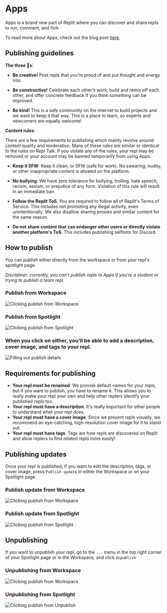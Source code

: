 # Apps
Apps is a brand new part of Replit where you can discover and share repls to run, comment, and fork

To read more about Apps, check out the blog post [here](https://blog.replit.com/apps).

## Publishing guidelines

**The three 🐝s**: 
- **Be creative!** Post repls that you’re proud of and put thought and energy into.

- **Be constructive!** Celebrate each other’s work, build and remix off each other, and offer concrete feedback if you think something can be improved.

- **Be kind!** This is a safe community on the internet to build projects and we want to keep it that way. This is a place to learn, so experts and newcomers are equally welcome!


**Content rules**:

There are a few requirements to publishing which mainly revolve around content quality and moderation. Many of these rules are similar or identical to the rules on Repl Talk. If you violate any of the rules, your repl may be removed or your account may be banned temporarily from using Apps.

- **Keep it SFW**. Keep it clean, or SFW (safe for work). No swearing, nudity, or other inappropriate content is allowed on the platform.

- **No bullying**. We have zero tolerance for bullying, trolling, hate speech, racism, sexism, or prejudice of any form. Violation of this rule will result in an immediate ban.

- **Follow the Replit ToS**. You are required to follow all of Replit's Terms of Service. This includes not promoting any illegal activity, even unintentionally. We also disallow sharing proxies and similar content for the same reason.

- **Do not share content that can endanger other users or directly violate another platform's ToS**. This includes publishing selfbots for Discord.

## How to publish
You can publish either directly from the workspace or from your repl's spotlight page.

*Disclaimer: currently, you can't publish repls to Apps if you're a student or trying to publish a team repl.*

### Publish from Workspace
![Clicking publish from Workspace](https://docs.repl.it/images/apps/workspace-publish.png)

### Publish from Spotlight
![Clicking publish from Spotlight](https://docs.repl.it/images/apps/spotlight-publish.png)

### When you click on either, you'll be able to add a description, cover image, and tags to your repl.

![Filling out publish details](https://docs.repl.it/images/apps/workspace-publish.gif)


## Requirements for publishing
- **Your repl must be renamed**. We provide default names for your repls, but if you want to publish, you have to rename it. This allows you to really make your repl your own and help other replers identify your published repls too.
- **Your repl must have a description**. It's really important for other people to understand what your repl does.
- **Your repl must have a cover image**. Since we present repls visually, we recommend an eye-catching, high-resolution cover image for it to stand out.
- **Your repl must have tags**. Tags are how repls are discovered on Replit and allow replers to find related repls more easily!

## Publishing updates
Once your repl is published, if you want to edit the description, tags, or cover image, press `Publish update` in either the Workspace or on your Spotlight page.

### Publish update from Workspace
![Clicking publish from Workspace](https://docs.repl.it/images/apps/workspace-publish-update.png)

### Publish update from Spotlight
![Clicking publish from Spotlight](https://docs.repl.it/images/apps/spotlight-publish-update.png)


## Unpublishing
If you want to unpublish your repl, go to the `...` menu in the top right corner of your Spotlight page or in the Workspace, and click `Unpublish`

### Unpublishing from Workspace
![Clicking publish from Workspace](https://docs.repl.it/images/apps/workspace-unpublish.png)

### Unpublishing from Spotlight
![Clicking publish from Unpublish](https://docs.repl.it/images/apps/spotlight-unpublish.png)


